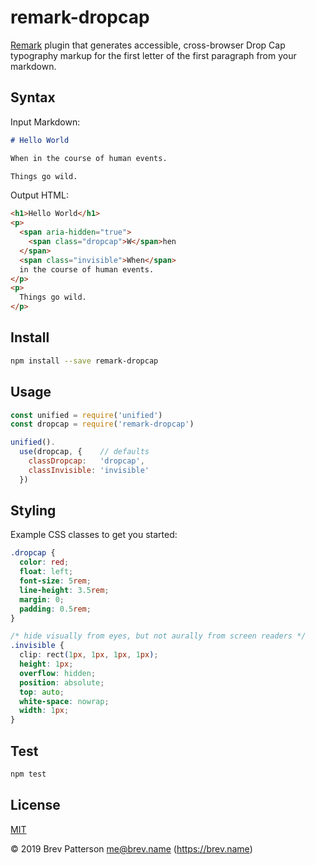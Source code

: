 # remark-dropcap

[Remark][remark] plugin that generates accessible, cross-browser Drop Cap
typography markup for the first letter of the first paragraph from your
markdown.

## Syntax

Input Markdown:

```markdown
# Hello World

When in the course of human events.

Things go wild.
```

Output HTML:

```html
<h1>Hello World</h1>
<p>
  <span aria-hidden="true">
    <span class="dropcap">W</span>hen
  </span>
  <span class="invisible">When</span>
  in the course of human events.
</p>
<p>
  Things go wild.
</p>
```

## Install

```bash
npm install --save remark-dropcap
```

## Usage

```javascript
const unified = require('unified')
const dropcap = require('remark-dropcap')

unified().
  use(dropcap, {    // defaults
    classDropcap:   'dropcap',
    classInvisible: 'invisible'
  })
```

## Styling

Example CSS classes to get you started:

```css
.dropcap {
  color: red;
  float: left;
  font-size: 5rem;
  line-height: 3.5rem;
  margin: 0;
  padding: 0.5rem;
}

/* hide visually from eyes, but not aurally from screen readers */
.invisible {
  clip: rect(1px, 1px, 1px, 1px);
  height: 1px;
  overflow: hidden;
  position: absolute;
  top: auto;
  white-space: nowrap;
  width: 1px;
}
```

## Test

```bash
npm test
```

## License

[MIT][mit]

© 2019 Brev Patterson <me@brev.name> (https://brev.name)

[mit]: https://github.com/brev/gatsby-remark-contianers/blob/master/LICENSE
[remark]: https://remark.js.org/

